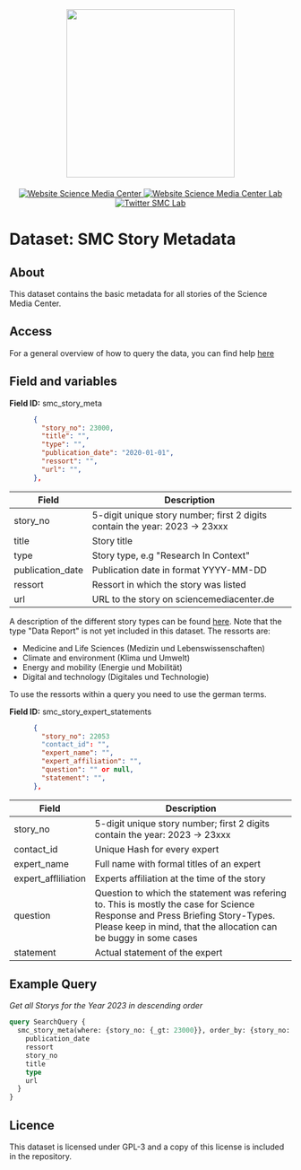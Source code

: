 <div id="header" align="center">
  <img src="https://media.sciencemediacenter.de/static/img/logos/smc/smc-logo-typo-bw-big.png" width="300"/>

  <div id="badges" style="padding-top: 20px">
    <a href="https://www.sciencemediacenter.de">
      <img src="https://img.shields.io/badge/Website-orange?style=plastic" alt="Website Science Media Center"/>
    </a>
    <a href="https://lab.sciencemediacenter.de">
      <img src="https://img.shields.io/badge/Website (SMC Lab)-grey?style=plastic" alt="Website Science Media Center Lab"/>
    </a>
    <a href="https://twitter.com/smc_germany_lab">
      <img src="https://img.shields.io/badge/Twitter-blue?style=plastic&logo=twitter&logoColor=white" alt="Twitter SMC Lab"/>
    </a>
  </div>
</div>



<h1>
  Dataset: SMC Story Metadata
</h1>

## About <a name = "about"></a>

This dataset contains the basic metadata for all stories of the Science Media Center.
## Access <a name = "access"></a>

For a general overview of how to query the data, you can find help [here](../README.md)

## Field and variables

**Field ID:** smc_story_meta

```JSON
      {
        "story_no": 23000,
        "title": "",
        "type": "",
        "publication_date": "2020-01-01", 
        "ressort": "",
        "url": "",
      },
```

| Field | Description |
| --- | --- |
| story_no | 5-digit unique story number; first 2 digits contain the year: 2023 -> 23xxx |
| title | Story title |
| type | Story type, e.g "Research In Context" |
| publication_date | Publication date in format YYYY-MM-DD |
| ressort | Ressort in which the story was listed |
| url | URL to the story on sciencemediacenter.de |

A description of the different story types can be found [here](https://www.sciencemediacenter.de/en/our-offers/types-of-product/). Note that the type "Data Report" is not yet included in this dataset. 
The ressorts are: 

- Medicine and Life Sciences (Medizin und Lebenswissenschaften)
- Climate and environment (Klima und Umwelt)
- Energy and mobility (Energie und Mobilität)
- Digital and technology (Digitales und Technologie)

To use the ressorts within a query you need to use the german terms. 


**Field ID:** smc_story_expert_statements

```JSON
      {
        "story_no": 22053
        "contact_id": "",
        "expert_name": "",
        "expert_affiliation": "",
        "question": "" or null,
        "statement": "",
      },
```

| Field | Description |
| --- | --- |
| story_no | 5-digit unique story number; first 2 digits contain the year: 2023 -> 23xxx |
| contact_id | Unique Hash for every expert |
| expert_name | Full name with formal titles of an expert |
| expert_affliliation | Experts affiliation at the time of the story |
| question | Question to which the statement was refering to. This is mostly the case for Science Response and Press Briefing Story-Types. Please keep in mind, that the allocation can be buggy in some cases  |
| statement | Actual statement of the expert  |

## Example Query

*Get all Storys for the Year 2023 in descending order*

```GraphQL
query SearchQuery {
  smc_story_meta(where: {story_no: {_gt: 23000}}, order_by: {story_no: desc}) {
    publication_date
    ressort
    story_no
    title
    type
    url
  }
}
```

## Licence

This dataset is licensed under GPL-3 and a copy of this license is included in the repository. 
